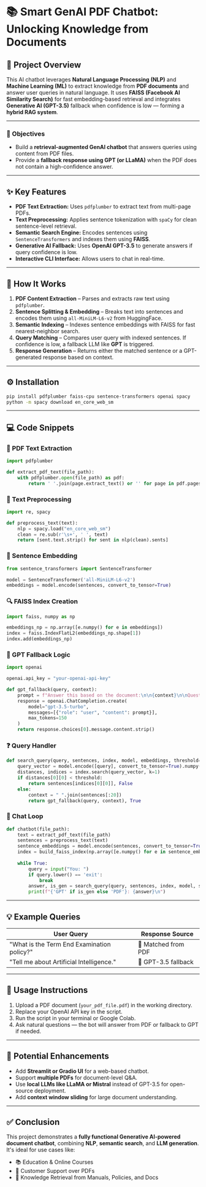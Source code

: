 # 📚 Smart GenAI PDF Chatbot: Unlocking Knowledge from Documents

## 🧠 Project Overview

This AI chatbot leverages **Natural Language Processing (NLP)** and **Machine Learning (ML)** to extract knowledge from **PDF documents** and answer user queries in natural language. It uses **FAISS (Facebook AI Similarity Search)** for fast embedding-based retrieval and integrates **Generative AI (GPT-3.5)** fallback when confidence is low — forming a **hybrid RAG system**.

---

### 🎯 Objectives

* Build a **retrieval-augmented GenAI chatbot** that answers queries using content from PDF files.
* Provide a **fallback response using GPT (or LLaMA)** when the PDF does not contain a high-confidence answer.

---

## ✨ Key Features

* **PDF Text Extraction:** Uses `pdfplumber` to extract text from multi-page PDFs.
* **Text Preprocessing:** Applies sentence tokenization with `spaCy` for clean sentence-level retrieval.
* **Semantic Search Engine:** Encodes sentences using `SentenceTransformers` and indexes them using **FAISS**.
* **Generative AI Fallback:** Uses **OpenAI GPT-3.5** to generate answers if query confidence is low.
* **Interactive CLI Interface:** Allows users to chat in real-time.

---

## 🔄 How It Works

1. **PDF Content Extraction** – Parses and extracts raw text using `pdfplumber`.
2. **Sentence Splitting & Embedding** – Breaks text into sentences and encodes them using `all-MiniLM-L6-v2` from HuggingFace.
3. **Semantic Indexing** – Indexes sentence embeddings with FAISS for fast nearest-neighbor search.
4. **Query Matching** – Compares user query with indexed sentences. If confidence is low, a fallback LLM like **GPT** is triggered.
5. **Response Generation** – Returns either the matched sentence or a GPT-generated response based on context.

---

## ⚙️ Installation

```bash
pip install pdfplumber faiss-cpu sentence-transformers openai spacy
python -m spacy download en_core_web_sm
```

---

## 💻 Code Snippets

### 📄 PDF Text Extraction

```python
import pdfplumber

def extract_pdf_text(file_path):
    with pdfplumber.open(file_path) as pdf:
        return ' '.join(page.extract_text() or '' for page in pdf.pages)
```

### 🧹 Text Preprocessing

```python
import re, spacy

def preprocess_text(text):
    nlp = spacy.load("en_core_web_sm")
    clean = re.sub(r'\s+', ' ', text)
    return [sent.text.strip() for sent in nlp(clean).sents]
```

### 🔢 Sentence Embedding

```python
from sentence_transformers import SentenceTransformer

model = SentenceTransformer('all-MiniLM-L6-v2')
embeddings = model.encode(sentences, convert_to_tensor=True)
```

### 🔍 FAISS Index Creation

```python
import faiss, numpy as np

embeddings_np = np.array([e.numpy() for e in embeddings])
index = faiss.IndexFlatL2(embeddings_np.shape[1])
index.add(embeddings_np)
```

### 🤖 GPT Fallback Logic

```python
import openai

openai.api_key = "your-openai-api-key"

def gpt_fallback(query, context):
    prompt = f"Answer this based on the document:\n\n{context}\n\nQuestion: {query}"
    response = openai.ChatCompletion.create(
        model="gpt-3.5-turbo",
        messages=[{"role": "user", "content": prompt}],
        max_tokens=150
    )
    return response.choices[0].message.content.strip()
```

### ❓ Query Handler

```python
def search_query(query, sentences, index, model, embeddings, threshold=0.8):
    query_vector = model.encode([query], convert_to_tensor=True).numpy()
    distances, indices = index.search(query_vector, k=1)
    if distances[0][0] < threshold:
        return sentences[indices[0][0]], False
    else:
        context = " ".join(sentences[:20])
        return gpt_fallback(query, context), True
```

### 💬 Chat Loop

```python
def chatbot(file_path):
    text = extract_pdf_text(file_path)
    sentences = preprocess_text(text)
    sentence_embeddings = model.encode(sentences, convert_to_tensor=True)
    index = build_faiss_index(np.array([e.numpy() for e in sentence_embeddings]))
    
    while True:
        query = input("You: ")
        if query.lower() == 'exit':
            break
        answer, is_gen = search_query(query, sentences, index, model, sentence_embeddings)
        print(f"{'GPT' if is_gen else 'PDF'}: {answer}\n")
```

---

## 💡 Example Queries

| User Query                                 | Response Source     |
| ------------------------------------------ | ------------------- |
| "What is the Term End Examination policy?" | 📄 Matched from PDF |
| "Tell me about Artificial Intelligence."   | 🤖 GPT-3.5 fallback |

---

## 📌 Usage Instructions

1. Upload a PDF document (`your_pdf_file.pdf`) in the working directory.
2. Replace your OpenAI API key in the script.
3. Run the script in your terminal or Google Colab.
4. Ask natural questions — the bot will answer from PDF or fallback to GPT if needed.

---

## 🚀 Potential Enhancements

* Add **Streamlit or Gradio UI** for a web-based chatbot.
* Support **multiple PDFs** for document-level Q\&A.
* Use **local LLMs like LLaMA or Mistral** instead of GPT-3.5 for open-source deployment.
* Add **context window sliding** for large document understanding.

---

## ✅ Conclusion

This project demonstrates a **fully functional Generative AI-powered document chatbot**, combining **NLP**, **semantic search**, and **LLM generation**. It's ideal for use cases like:

* 📚 Education & Online Courses
* 🧾 Customer Support over PDFs
* 🧠 Knowledge Retrieval from Manuals, Policies, and Docs




